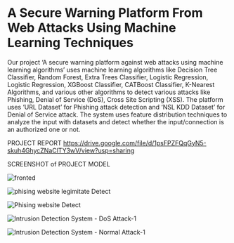 # A Secure Warning Platform From Web Attacks Using Machine Learning Techniques

Our project ‘A secure warning platform against web attacks using machine learning algorithms’ uses machine learning algorithms like Decision Tree Classifier, Random Forest, Extra Trees Classifier, Logistic Regression, Logistic Regression, XGBoost Classifier, CATBoost Classifier, K-Nearest Algorithms, and various other algorithms to detect various attacks like Phishing, Denial of Service (DoS), Cross Site Scripting (XSS). The platform uses ‘URL Dataset’ for Phishing attack detection and ‘NSL KDD Dataset’ for Denial of Service attack. The system uses feature distribution techniques to analyze the input with datasets and detect whether the input/connection is an authorized one or not.

PROJECT REPORT
https://drive.google.com/file/d/1psFPZFQqGyN5-skuh4GhycZNaClTY3wV/view?usp=sharing


SCREENSHOT of PROJECT MODEL

![fronted](https://user-images.githubusercontent.com/105710017/236258061-285132e0-34aa-4356-a6a7-5ed23a152277.png)

![phising website legimitate Detect](https://user-images.githubusercontent.com/105710017/236258166-11cf44e4-e494-4d07-9a2e-6f970f74106c.png)

![Phising website Detect](https://user-images.githubusercontent.com/105710017/236258188-05dbfbd4-2252-4ac7-9870-abd0c59b1e9d.png)

![Intrusion Detection System - DoS Attack-1](https://user-images.githubusercontent.com/105710017/236258229-34266d22-d1f0-4e76-a81b-b8a694fa043b.png)

![Intrusion Detection System - Normal Attack-1](https://user-images.githubusercontent.com/105710017/236258259-a3ea1888-e18f-447b-90b3-f5eeaead4d55.png)

